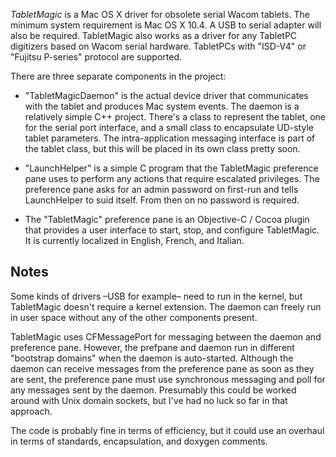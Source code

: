 _TabletMagic_ is a Mac OS X driver for obsolete serial Wacom tablets. The minimum system requirement is Mac OS X 10.4. A USB to serial adapter will also be required. TabletMagic also works as a driver for any TabletPC digitizers based on Wacom serial hardware. TabletPCs with "ISD-V4" or "Fujitsu P-series" protocol are supported.

There are three separate components in the project:

- "TabletMagicDaemon" is the actual device driver that communicates with the tablet and produces Mac system events. The daemon is a relatively simple C++ project. There's a class to represent the tablet, one for the serial port interface, and a small class to encapsulate UD-style tablet parameters. The intra-application messaging interface is part of the tablet class, but this will be placed in its own class pretty soon.

- "LaunchHelper" is a simple C program that the TabletMagic preference pane uses to perform any actions that require escalated privileges. The preference pane asks for an admin password on first-run and tells LaunchHelper to suid itself. From then on no password is required.

- The "TabletMagic" preference pane is an Objective-C / Cocoa plugin that provides a user interface to start, stop, and configure TabletMagic. It is currently localized in English, French, and Italian.

Notes
-----

Some kinds of drivers –USB for example– need to run in the kernel, but TabletMagic doesn't require a kernel extension. The daemon can freely run in user space without any of the other components present.

TabletMagic uses CFMessagePort for messaging between the daemon and preference pane. However, the prefpane and daemon run in different "bootstrap domains" when the daemon is auto-started. Although the daemon can receive messages from the preference pane as soon as they are sent, the preference pane must use synchronous messaging and poll for any messages sent by the daemon. Presumably this could be worked around with Unix domain sockets, but I've had no luck so far in that approach.

The code is probably fine in terms of efficiency, but it could use an overhaul in terms of standards, encapsulation, and doxygen comments.
